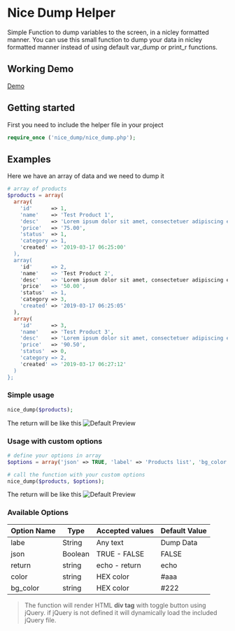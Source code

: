Nice Dump Helper
======
Simple Function to dump variables to the screen, in a nicley formatted manner. You can use this small function to dump your data in nicley formatted manner instead of using default var_dump or print_r functions.

Working Demo
------
[Demo](https://demo.forward-web.com/nice-dump)

Getting started
------
First you need to include the helper file in your project
```php
require_once ('nice_dump/nice_dump.php');
```

Examples
------
Here we have an array of data and we need to dump it
```php
# array of products
$products = array(
  array(
    'id'      => 1,
    'name'    => 'Test Product 1',
    'desc'    => 'Lorem ipsum dolor sit amet, consectetuer adipiscing elit. Aenean commodo ligula eget dolor.',
    'price'   => '75.00',
    'status'  => 1,
    'category => 1,
    'created' => '2019-03-17 06:25:00'
  ),
  array(
    'id'      => 2,
    'name'    => 'Test Product 2',
    'desc'    => 'Lorem ipsum dolor sit amet, consectetuer adipiscing elit. Aenean commodo ligula eget dolor.',
    'price'   => '50.00',
    'status'  => 1,
    'category => 3,
    'created' => '2019-03-17 06:25:05'
  ),
  array(
    'id'      => 3,
    'name'    => 'Test Product 3',
    'desc'    => 'Lorem ipsum dolor sit amet, consectetuer adipiscing elit. Aenean commodo ligula eget dolor.',
    'price'   => '90.50',
    'status'  => 0,
    'category => 2,
    'created' => '2019-03-17 06:27:12'
  )
};
```
### Simple usage
```php
nice_dump($products);
```
The return will be like this
![Default Preview](https://forward-web.com/uploads/default.png)

### Usage with custom options
```php
# define your options in array
$options = array('json' => TRUE, 'label' => 'Products list', 'bg_color' => '#1B1464', 'color' => '#fff');

# call the function with your custom options
nice_dump($products, $options);
```
The return will be like this
![Default Preview](https://forward-web.com/uploads/custom-options.png)

### Available Options
| Option Name        | Type            | Accepted values  | Default Value   |
| ------------------ |-----------------|------------------|---------------- |
| labe               | String          | Any text         | Dump Data       |
| json               | Boolean         | TRUE - FALSE     | FALSE           |
| return             | string          | echo - return    | echo            |
| color              | string          | HEX color        | #aaa            |
| bg_color           | string          | HEX color        | #222            |

> The function will render HTML **div tag** with toggle button using jQuery. if jQuery is not defined it will dynamically load the included jQuery file.
